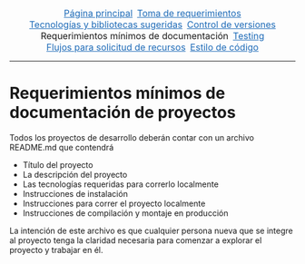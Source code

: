 <div class="topnav">
  <a href="https://conacyt-dai.github.io/protocolo-desarrollo/">Página principal</a>
  <a href="toma_de_requerimientos">Toma de requerimientos</a>
  <a href="tecnologias_y_bibliotecas">Tecnologías y bibliotecas sugeridas</a>
  <a href="control_versiones">Control de versiones</a>
  <span>Requerimientos mínimos de documentación</span>
  <a href="testing">Testing</a>
  <a href="solicitud_de_recursos">Flujos para solicitud de recursos</a>
  <a href="estilo_de_codigo">Estilo de código</a>
</div>
<hr />


# Requerimientos mínimos de documentación de proyectos

Todos los proyectos de desarrollo deberán contar con un archivo README.md que contendrá 
* Título del proyecto
* La descripción del proyecto
* Las tecnologías requeridas para correrlo localmente
* Instrucciones de instalación 
* Instrucciones para correr el proyecto localmente
* Instrucciones de compilación y montaje en producción 

La intención de este archivo es que cualquier persona nueva que se integre al proyecto tenga la claridad necesaria para comenzar a explorar el proyecto y trabajar en él.





<hr style="display:none" />
<style>.topnav{font-size:1rem;display:flex;justify-content:center;flex-wrap:wrap;}.topnav>a,span{margin-inline:4px;}.topnav>a{color:#1e6bb8;}.topnav>a:hover{text-decoration:none;color:#159957;}</style>